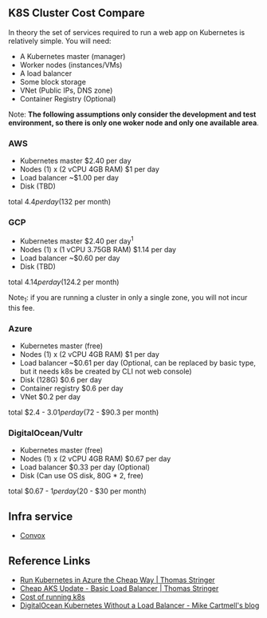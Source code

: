 ## K8S Cluster Cost Compare

In theory the set of services required to run a web app on Kubernetes is relatively simple. You will need:

- A Kubernetes master (manager)
- Worker nodes (instances/VMs)
- A load balancer
- Some block storage
- VNet (Public IPs, DNS zone)
- Container Registry (Optional)

Note: **The following assumptions only consider the development and test environment, so there is only one woker node and only one available area**.

### AWS

- Kubernetes master $2.40 per day
- Nodes (1) x (2 vCPU 4GB RAM) $1 per day
- Load balancer ~$1.00 per day
- Disk (TBD)

total $4.4 per day ($132 per month)

### GCP

- Kubernetes master $2.40 per day<sup>1</sup>
- Nodes (1) x (1 vCPU 3.75GB RAM) $1.14 per day
- Load balancer ~$0.60 per day
- Disk (TBD)

total $4.14 per day ($124.2 per month)

Note<sub>1</sub>: if you are running a cluster in only a single zone, you will not incur this fee.

### Azure

- Kubernetes master (free)
- Nodes (1) x (2 vCPU 4GB RAM) $1 per day
- Load balancer ~$0.61 per day (Optional, can be replaced by basic type, but it needs k8s be created by CLI not web console)
- Disk (128G) $0.6 per day
- Container registry $0.6 per day
- VNet $0.2 per day

total $2.4 - $3.01 per day ($72 - $90.3 per month)

### DigitalOcean/Vultr

- Kubernetes master (free)
- Nodes (1) x (2 vCPU 4GB RAM) $0.67 per day
- Load balancer $0.33 per day (Optional)
- Disk (Can use OS disk, 80G * 2, free)

total $0.67 - $1 per day ($20 - $30 per month)

## Infra service

- [Convox](https://convox.com/)

## Reference Links

- [Run Kubernetes in Azure the Cheap Way | Thomas Stringer](https://trstringer.com/cheap-kubernetes-in-azure/)
- [Cheap AKS Update - Basic Load Balancer | Thomas Stringer](https://trstringer.com/cheap-aks-load-balancer/)
- [Cost of running k8s](https://convox.com/blog/cost-of-running-k8s/)
- [DigitalOcean Kubernetes Without a Load Balancer - Mike Cartmell's blog](https://mike.sg/2021/08/31/digitalocean-kubernetes-without-a-load-balancer/)
